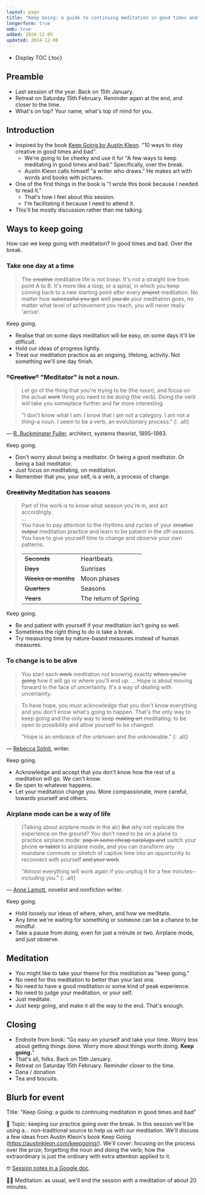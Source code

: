 ```yaml
---
layout: page
title: "Keep Going: a guide to continuing meditation in good times and bad (OMB session)"
longerform: true
omb: true
added: 2024-12-05
updated: 2024-12-08
---
```


* Display TOC
{:toc}

## Preamble

- Last session of the year. Back on 15th January.
- Retreat on Saturday 15th February. Reminder again at the end, and closer to the time.
- What's on top? Your name, what's top of mind for you.

## Introduction

- Inspired by the book [Keep Going by Austin Kleon](https://austinkleon.com/keepgoing/). "10 ways to stay creative in good times and bad".
    - We're going to be cheeky and use it for "A few ways to keep meditating in good times and bad." Specifically, over the break.
    - Austin Kleon calls himself "a writer who draws." He makes art with words and books with pictures.
- One of the first things in the book is "I wrote this book because I needed to read it."
    - That's how I feel about this session.
    - I'm facilitating it because I need to attend it.
- This'll be mostly discussion rather than me talking.

## Ways to keep going

How can we keep going with meditation? In good times and bad. Over the break.

### Take one day at a time

> The <del>creative</del> meditative life is not linear. It's not a straight line from point A to B. It's more like a loop, or a spiral, in which you keep coming back to a new starting point after every <del>project</del> meditation. No matter how <del>successful you get</del> well <del>you do</del> your meditation goes, no matter what level of achievement you reach, you will never really 'arrive'.

Keep going.

- Realise that on some days meditation will be easy, on some days it'll be difficult.
- Hold our ideas of progress lightly.
- Treat our meditation practice as an ongoing, lifelong, activity. Not something we'll one day finish.

### <del>"Creative"</del> "Meditator" is not a noun.

> Let go of the thing that you're trying to be (the noun), and focus on the actual <del>work</del> thing you need to be doing (the verb). Doing the verb will take you someplace further and far more interesting.

> "I don't know what I am. I know that I am not a category. I am not a thing–a noun. I seem to be a verb, an evolutionary process."
{: .alt}
<p class="quote-source">&mdash; <a href="https://www.bfi.org/">R. Buckminster Fuller</a>, architect, systems theorist, 1895–1983.</p>

Keep going.

- Don't worry about being a meditator. Or being a good meditator. Or being a bad meditator.
- Just focus on meditating, on meditation.
- Remember that you, your self, is a verb, a process of change.

### <del>Creativity</del> Meditation has seasons

> Part of the work is to know what season you're in, and act accordingly.<br>...<br>You have to pay attention to the rhythms and cycles of your <del>creative output</del> meditation practice and learn to be patient in the off-seasons. You have to give yourself time to change and observe your own patterns.

<blockquote class="alt">
    <table>
        <tr>
            <td><del>Seconds</del></td>
            <td>Heartbeats</td>
        </tr>
        <tr>
            <td><del>Days</del></td>
            <td>Sunrises</td>
        </tr>
        <tr>
            <td><del>Weeks or months</del></td>
            <td>Moon phases</td>
        </tr>
        <tr>
            <td><del>Quarters</del></td>
            <td>Seasons</td>
        </tr>
        <tr>
            <td><del>Years</del></td>
            <td>The return of Spring</td>
        </tr>
    </table>
</blockquote>

Keep going.

- Be and patient with yourself if your meditation isn't going so well.
- Sometimes the right thing to do is take a break.
- Try measuring time by nature-based measures instead of human measures.

### To change is to be alive

> You start each <del>work</del> meditation not knowing exactly <del>where you're going</del> how it will go or where you'll end up. ... Hope is about moving forward in the face of uncertainty. It's a way of dealing with uncertainty.


> To have hope, you must acknowledge that you don't know everything and you don't know what's going to happen. That's the only way to keep going and the only way to keep <del>making art</del> meditating: to be open to possibility and allow yourself to be changed.

> "Hope is an embrace of the unknown and the unknowable."
{: .alt}
<p class="quote-source">&mdash; <a href="http://rebeccasolnit.net/">Rebecca Solnit</a>, writer.</p>

Keep going.

- Acknowledge and accept that you don't know how the rest of a meditation will go. We can't know.
- Be open to whatever happens.
- Let your meditation change you. More compassionate, more careful, towards yourself and others.

### Airplane mode can be a way of life

> (Talking about airplane mode in the air) <del>But</del> why not replicate the experience on the ground? You don't need to be on a plane to practice airplane mode: <del>pop in some cheap earplugs and</del> switch your phone <del>or tablet</del> to airplane mode, and you can transform any mundane commute or stretch of captive time into an opportunity to reconnect with yourself <del>and your work</del>.

> "Almost everything will work again if you unplug it for a few minutes–including you."
{: .alt}
<p class="quote-source">&mdash; <a href="https://en.wikipedia.org/wiki/Anne_Lamott">Anne Lamott</a>, novelist and nonfiction writer.</p>

Keep going.

- Hold loosely our ideas of where, when, and how we meditate.
- Any time we're waiting for something or someone can be a chance to be mindful.
- Take a pause from doing, even for just a minute or two. Airplane mode, and just observe.

## Meditation

- You might like to take your theme for this meditation as "keep going."
- No need for this meditation to better than your last one.
- No need to have a good meditation or some kind of peak experience.
- No need to judge your meditation, or your self.
- Just meditate.
- Just keep going, and make it all the way to the end. That's enough.

## Closing

- Endnote from book: "Go easy on yourself and take your time. Worry less about getting things done. Worry more about things worth doing. **Keep going.**"
- That's all, folks. Back on 15th January.
- Retreat on Saturday 15th February. Reminder closer to the time.
- Dana / donation
- Tea and biscuits.

## Blurb for event

Title: "Keep Going: a guide to continuing meditation in good times and bad"

📘 Topic: keeping our practice going over the break. In this session we'll be using a... non-traditional source to help us with our meditation. We'll discuss a few ideas from Austin Kleon's book Keep Going (https://austinkleon.com/keepgoing/). We'll cover: focusing on the process over the prize; forgetting the noun and doing the verb; how the extraordinary is just the ordinary with extra attention applied to it.

🤓 [Session notes in a Google doc](https://docs.google.com/document/d/1oV1QuS-Zu4xhlhaCLmb9QBETjbXP9qw5trVVXdTX_ak/edit?usp=sharing).

🧘‍♀️ Meditation: as usual, we'll end the session with a meditation of about 20 minutes.